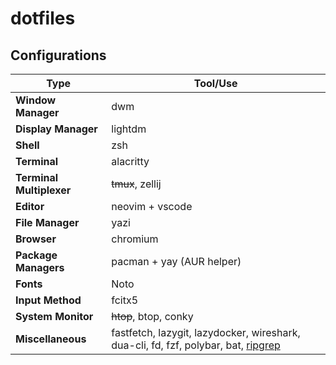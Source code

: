 # dotfiles

## Configurations

| Type                     | Tool/Use                                                                                                                    |
| ------------------------ | --------------------------------------------------------------------------------------------------------------------------- |
| **Window Manager**       | dwm                                                                                                                         |
| **Display Manager**      | lightdm                                                                                                                     |
| **Shell**                | zsh                                                                                                                         |
| **Terminal**             | alacritty                                                                                                                   |
| **Terminal Multiplexer** | ~~tmux~~, zellij                                                                                                            |
| **Editor**               | neovim  + vscode                                                                                                            |
| **File Manager**         | yazi                                                                                                                        |
| **Browser**              | chromium                                                                                                                    |
| **Package Managers**     | pacman + yay (AUR helper)                                                                                                   |
| **Fonts**                | Noto                                                                                                                        |
| **Input Method**         | fcitx5                                                                                                                      |
| **System Monitor**       | ~~htop~~, btop, conky                                                                                                       |
| **Miscellaneous**        | fastfetch, lazygit, lazydocker, wireshark, dua-cli, fd, fzf, polybar, bat, [ripgrep](https://github.com/BurntSushi/ripgrep) |

<!--
## Usage

1. install arch linux: [guide](./install.sh)
2. network: `systemctl start dhcpcd.service`
3. dotfiles: `pacman -S git && cd /tmp && git clone --depth 1 https://github.com/cybernty/dotfiles.git && cd dotfiles`
4. basic config: `./configure.sh`
5. advance: `cd /tmp && git clone --depth 1 https://github.com/cybernty/dotfiles.git && ./dotfiles/configure.sh`
-->
